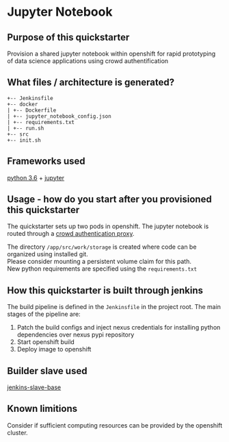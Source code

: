 # Jupyter Notebook 
## Purpose of this quickstarter
Provision a shared jupyter notebook within openshift for rapid prototyping of data science applications using crowd authentification

## What files / architecture is generated?
```
+-- Jenkinsfile  
+-- docker    
| +-- Dockerfile  
| +-- jupyter_notebook_config.json  
| +-- requirements.txt  
| +-- run.sh  
+-- src  
+-- init.sh  
```

## Frameworks used
[python 3.6](https://docs.python.org/3.6/tutorial/) + [jupyter](https://jupyter-notebook-beginner-guide.readthedocs.io/en/latest/)

## Usage - how do you start after you provisioned this quickstarter
The quickstarter sets up two pods in openshift. The jupyter notebook is routed through a [crowd authentication proxy](https://github.com/opendevstack/ods-core/tree/master/shared-images/nginx-authproxy-crowd).


The directory `/app/src/work/storage` is created where code can be organized using installed git.  
Please consider mounting a persistent volume claim for this path.  
New python requirements are specified using the `requirements.txt`


## How this quickstarter is built through jenkins
The build pipeline is defined in the `Jenkinsfile` in the project root. The main stages of the pipeline are:
1. Patch the build configs and inject nexus credentials for installing python dependencies over nexus pypi repository
2. Start openshift build
3. Deploy image to openshift

## Builder slave used
[jenkins-slave-base](https://github.com/opendevstack/ods-core/tree/master/jenkins/slave-base)

## Known limitions
Consider if sufficient computing resources can be provided by the openshift cluster.
